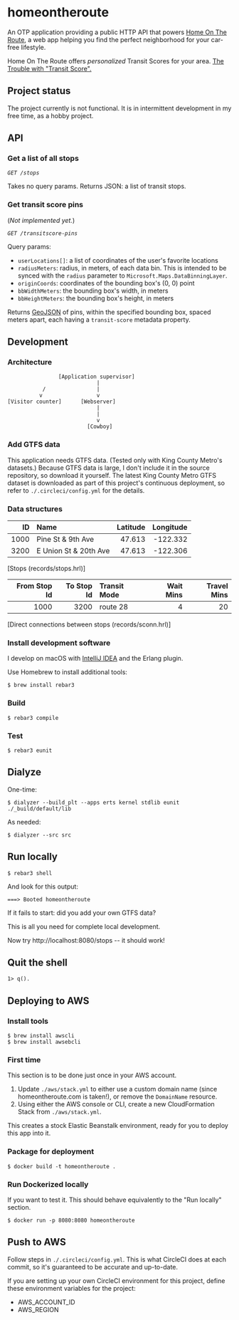 # homeontheroute #

An OTP application providing a public HTTP API that powers [Home On The Route](http://homeontheroute.com), a web app helping you find the perfect neighborhood for your car-free lifestyle.

Home On The Route offers _personalized_ Transit Scores for your area.  [The Trouble with "Transit Score".](http://humantransit.org/2017/03/the-trouble-with-transit-score.html)

## Project status

The project currently is not functional.
It is in intermittent development in my free time, as a hobby project.

## API

### Get a list of all stops

*`GET /stops`*

Takes no query params.  Returns JSON: a list of transit stops.

### Get transit score pins

(_Not implemented yet._)

*`GET /transitscore-pins`*

Query params:

* `userLocations[]`: a list of coordinates of the user's favorite locations
* `radiusMeters`: radius, in meters, of each data bin.  This is intended to be synced with the `radius` parameter to `Microsoft.Maps.DataBinningLayer`.
* `originCoords`: coordinates of the bounding box's (0, 0) point
* `bbWidthMeters`: the bounding box's width, in meters
* `bbHeightMeters`: the bounding box's height, in meters

Returns [GeoJSON](http://geojson.org/) of pins, within the specified bounding box, spaced _<radius>_ meters apart, each having a `transit-score` metadata property.

## Development

### Architecture

                    [Application supervisor]
                                |
               /                |
              v                 v
    [Visitor counter]      [Webserver]
                                |
                                |
                                v
                             [Cowboy]

### Add GTFS data

This application needs GTFS data.  (Tested only with King County Metro's datasets.)
Because GTFS data is large, I don't include it in the source repository, so download it yourself.
The latest King County Metro GTFS dataset is downloaded as part of this project's continuous deployment,
so refer to `./.circleci/config.yml` for the details.

### Data structures

| ID   | Name                  | Latitude | Longitude |
| ---: | :-------------------- | -------: | --------: |
| 1000 | Pine St & 9th Ave     | 47.613   | -122.332  |
| 3200 | E Union St & 20th Ave | 47.613   | -122.306  |
[Stops (records/stops.hrl)]

| From Stop Id | To Stop Id | Transit Mode | Wait Mins | Travel Mins |
| -----------: | ---------: | :----------- | --------: | ----------: |
| 1000         | 3200       | route 28     | 4         | 20          |
[Direct connections between stops (records/sconn.hrl)]

### Install development software

I develop on macOS with [IntelliJ IDEA](https://www.jetbrains.com/idea/) and
the Erlang plugin.

Use Homebrew to install additional tools:

    $ brew install rebar3

### Build

    $ rebar3 compile

### Test

    $ rebar3 eunit

## Dialyze

One-time:

    $ dialyzer --build_plt --apps erts kernel stdlib eunit ./_build/default/lib

As needed:

    $ dialyzer --src src

## Run locally

    $ rebar3 shell

And look for this output:

    ===> Booted homeontheroute

If it fails to start: did you add your own GTFS data?

This is all you need for complete local development.

Now try http://localhost:8080/stops -- it should work!

## Quit the shell

    1> q().

## Deploying to AWS

### Install tools

    $ brew install awscli
    $ brew install awsebcli

### First time

This section is to be done just once in your AWS account.

1. Update `./aws/stack.yml` to either use a custom domain name (since homeontheroute.com is taken!), or remove
   the `DomainName` resource.
2. Using either the AWS console or CLI, create a new CloudFormation Stack from `./aws/stack.yml`.

This creates a stock Elastic Beanstalk environment, ready for you to deploy this app into it.

### Package for deployment

    $ docker build -t homeontheroute .

### Run Dockerized locally

If you want to test it.  This should behave equivalently to the "Run locally" section.

    $ docker run -p 8080:8080 homeontheroute

## Push to AWS

Follow steps in `./.circleci/config.yml`.  This is what CircleCI does at each commit, so it's
guaranteed to be accurate and up-to-date.

If you are setting up your own CircleCI environment for this project, define these environment
variables for the project:

* AWS_ACCOUNT_ID
* AWS_REGION
